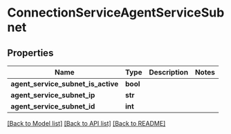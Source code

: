 # ConnectionServiceAgentServiceSubnet

## Properties
Name | Type | Description | Notes
------------ | ------------- | ------------- | -------------
**agent_service_subnet_is_active** | **bool** |  | 
**agent_service_subnet_ip** | **str** |  | 
**agent_service_subnet_id** | **int** |  | 

[[Back to Model list]](../README.md#documentation-for-models) [[Back to API list]](../README.md#documentation-for-api-endpoints) [[Back to README]](../README.md)

